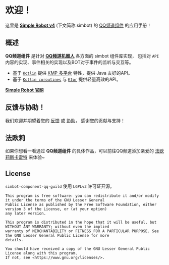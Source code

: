 # 欢迎！

这里是
[**Simple Robot v4**](https://github.com/simple-robot/simpler-robot/tree/v4-dev) (下文简称 simbot)
的 
[QQ频道组件](https://github.com/simple-robot/simbot-component-qq-guild/) 
的应用手册！

## 概述

**QQ频道组件** 是针对
[**QQ频道机器人**](https://bot.q.qq.com/wiki/develop/api/)
各方面的 simbot 组件库实现，
包括对 `API` 内容的实现、事件相关的实现以及BOT对于事件的监听与交互等。

- 基于 [`Kotlin`](https://kotlinlang.org/) 提供 [KMP 多平台](https://kotlinlang.org/docs/multiplatform.html) 特性，提供 Java 友好的API。
- 基于 [`Kotlin coroutines`](https://github.com/Kotlin/kotlinx.coroutines) 与 [`Ktor`](https://ktor.io/) 提供轻量高效的API。

<note title="了解simbot">

[**Simple Robot 官网**](https://simbot.forte.love)

</note>

## 反馈与协助！

我们欢迎并期望着您的 
[反馈](https://github.com/simple-robot/simbot-component-qq-guild/issues)
或
[协助](https://github.com/simple-robot/simbot-component-qq-guild/pulls)，
感谢您的贡献与支持！

## 法欧莉

如果你想看一看通过 **QQ频道组件** 的具体作品，可以前往QQ频道添加亲爱的 [法欧莉斯卡雷特](https://qun.qq.com/qunpro/robot/share?robot_appid=101986850) 来体验~


## License

`simbot-component-qq-guild` 使用 `LGPLv3` 许可证开源。

```
This program is free software: you can redistribute it and/or modify it under the terms of the GNU Lesser General 
Public License as published by the Free Software Foundation, either version 3 of the License, or (at your option) 
any later version.

This program is distributed in the hope that it will be useful, but WITHOUT ANY WARRANTY; without even the implied 
warranty of MERCHANTABILITY or FITNESS FOR A PARTICULAR PURPOSE. See the GNU Lesser General Public License for more 
details.

You should have received a copy of the GNU Lesser General Public License along with this program. 
If not, see <https://www.gnu.org/licenses/>.
```
